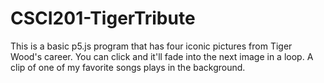 # CSCI201-TigerTribute

This is a basic p5.js program that has four iconic pictures from Tiger Wood's career.
You can click and it'll fade into the next image in a loop. A clip of one of my favorite
songs plays in the background.
